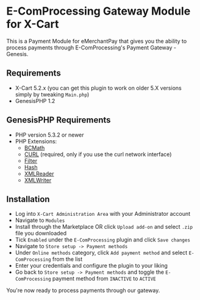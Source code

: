 E-ComProcessing Gateway Module for X-Cart
===========================================

This is a Payment Module for eMerchantPay that gives you the ability to process payments through E-ComProcessing's Payment Gateway - Genesis.

Requirements
------------

* X-Cart 5.2.x (you can get this plugin to work on older 5.X versions simply by tweaking ```Main.php```)
* GenesisPHP 1.2

GenesisPHP Requirements
------------

* PHP version 5.3.2 or newer
* PHP Extensions:
    * [BCMath](https://php.net/bcmath)
    * [CURL](https://php.net/curl) (required, only if you use the curl network interface)
    * [Filter](https://php.net/filter)
    * [Hash](https://php.net/hash)
    * [XMLReader](https://php.net/xmlreader)
    * [XMLWriter](https://php.net/xmlwriter)

Installation
------------

* Log into ```X-Cart Administration Area``` with your Administrator account 
* Navigate to ```Modules```
* Install through the Marketplace OR click ```Upload add-on``` and select  ```.zip``` file you downloaded
* Tick ```Enabled``` under the ```E-ComProcessing``` plugin and click ```Save changes```
* Navigate to ```Store setup -> Payment methods```
* Under ```Online methods``` category, click ```Add payment method``` and select ```E-ComProcessing``` from the list
* Enter your credentials and configure the plugin to your liking
* Go back to ```Store setup -> Payment methods``` and toggle the ```E-ComProcessing``` payment method from ```INACTIVE``` to ```ACTIVE```

You're now ready to process payments through our gateway.
